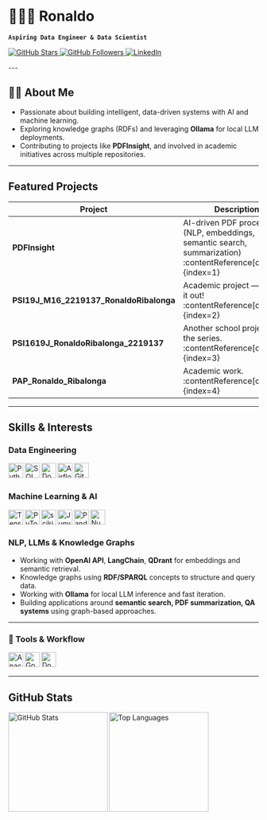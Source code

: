 # 👨🏻‍💻 Ronaldo

**`Aspiring Data Engineer & Data Scientist`**

<p align="left">
  <a href="https://github.com/RunaldoVI?tab=repositories&sort=stargazers">
    <img
      alt="GitHub Stars"
      src="https://custom-icon-badges.demolab.com/github/stars/RunaldoVI?color=55960c&style=for-the-badge&labelColor=488207&logo=star&label=Stars"
    />
  </a>
  <a href="https://github.com/RunaldoVI?tab=followers">
    <img
      alt="GitHub Followers"
      src="https://custom-icon-badges.demolab.com/github/followers/RunaldoVI?color=236ad3&labelColor=1155ba&style=for-the-badge&logo=github&label=Followers&logoColor=white"
    />
  </a>
  <a href="https://www.linkedin.com/in/ronaldo-ribalonga-190a03233/">
    <img
      alt="LinkedIn"
      src="https://img.shields.io/badge/LinkedIn-0077B5?style=for-the-badge&logo=linkedin&logoColor=white"
    />
  </a>
</p>
---

## 🙋‍♂️ About Me
-  Passionate about building intelligent, data-driven systems with AI and machine learning.  
-  Exploring knowledge graphs (RDFs) and leveraging **Ollama** for local LLM deployments.  
-  Contributing to projects like **PDFInsight**, and involved in academic initiatives across multiple repositories.

---

##  Featured Projects

| Project | Description |
|--------|-------------|
| **PDFInsight** | AI-driven PDF processing (NLP, embeddings, semantic search, summarization) :contentReference[oaicite:1]{index=1} |
| **PSI19J_M16_2219137_RonaldoRibalonga** | Academic project — check it out! :contentReference[oaicite:2]{index=2} |
| **PSI1619J_RonaldoRibalonga_2219137** | Another school project from the series. :contentReference[oaicite:3]{index=3} |
| **PAP_Ronaldo_Ribalonga** | Academic work. :contentReference[oaicite:4]{index=4} |

---

##  Skills & Interests

###  Data Engineering
<img align="left" alt="Python" width="30px" src="https://cdn.jsdelivr.net/gh/devicons/devicon@latest/icons/python/python-original.svg" />
<img align="left" alt="SQL" width="30px" src="https://cdn.jsdelivr.net/gh/devicons/devicon@latest/icons/mysql/mysql-original.svg" />
<img align="left" alt="Docker" width="30px" src="https://cdn.jsdelivr.net/gh/devicons/devicon@latest/icons/docker/docker-original.svg" />
<img align="left" alt="Airflow" width="30px" src="https://cdn.jsdelivr.net/gh/devicons/devicon@latest/icons/apacheairflow/apacheairflow-original.svg" />
<img align="left" alt="Git" width="30px" src="https://cdn.jsdelivr.net/gh/devicons/devicon@latest/icons/git/git-original.svg" />

<br/><br/>

###  Machine Learning & AI
<img align="left" alt="TensorFlow" width="30px" src="https://cdn.jsdelivr.net/gh/devicons/devicon@latest/icons/tensorflow/tensorflow-original.svg" />
<img align="left" alt="PyTorch" width="30px" src="https://cdn.jsdelivr.net/gh/devicons/devicon@latest/icons/pytorch/pytorch-original.svg" />
<img align="left" alt="scikit-learn" width="30px" src="https://cdn.jsdelivr.net/gh/devicons/devicon@latest/icons/scikitlearn/scikitlearn-original.svg" />
<img align="left" alt="Jupyter" width="30px" src="https://cdn.jsdelivr.net/gh/devicons/devicon@latest/icons/jupyter/jupyter-original.svg" />
<img align="left" alt="Pandas" width="30px" src="https://cdn.jsdelivr.net/gh/devicons/devicon@latest/icons/pandas/pandas-original.svg" />
<img align="left" alt="NumPy" width="30px" src="https://cdn.jsdelivr.net/gh/devicons/devicon@latest/icons/numpy/numpy-original.svg" />

<br/><br/>

###  NLP, LLMs & Knowledge Graphs
- Working with **OpenAI API**, **LangChain**, **QDrant** for embeddings and semantic retrieval.  
- Knowledge graphs using **RDF/SPARQL** concepts to structure and query data.  
- Working with **Ollama** for local LLM inference and fast iteration.  
- Building applications around **semantic search, PDF summarization, QA systems** using graph-based approaches.

---

### 🔹 Tools & Workflow
<img align="left" alt="Apache Spark" width="30px" src="https://cdn.jsdelivr.net/gh/devicons/devicon@latest/icons/apachespark/apachespark-original.svg" />
<img align="left" alt="Google Colab" width="30px" src="https://cdn.jsdelivr.net/gh/devicons/devicon@latest/icons/googlecolab/googlecolab-original.svg" />
<img align="left" alt="Docker" width="30px" src="https://cdn.jsdelivr.net/gh/devicons/devicon@latest/icons/docker/docker-original.svg" />

<br/><br/>


---

##  GitHub Stats

<p>
  <img
    align="left"
    alt="GitHub Stats"
    height="200"
    src="https://github-readme-stats.vercel.app/api?username=RunaldoVI&show_icons=true&theme=tokyonight&include_all_commits=true&locale=en"
  />
  <img
    align="left"
    alt="Top Languages"
    height="200"
    src="https://github-readme-stats.vercel.app/api/top-langs/?username=RunaldoVI&theme=tokyonight&layout=compact&custom_title=Technologies&langs_count=9"
  />
</p>
